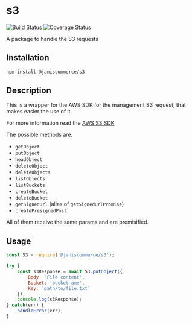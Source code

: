 # s3

[![Build Status](https://travis-ci.org/janis-commerce/s3.svg?branch=master)](https://travis-ci.org/janis-commerce/s3)
[![Coverage Status](https://coveralls.io/repos/github/janis-commerce/s3/badge.svg?branch=master)](https://coveralls.io/github/janis-commerce/s3?branch=master)

A package to handle the S3 requests

## Installation
```sh
npm install @janiscommerce/s3
```
## Description
This is a wrapper for the AWS SDK for the management S3 request, that makes easier the use of it.

For more information read the [AWS S3 SDK](https://docs.aws.amazon.com/AWSJavaScriptSDK/latest/AWS/S3.html)

The possible methods are:

* `getObject`
* `putObject`
* `headObject`
* `deleteObject`
* `deleteObjects`
* `listObjects`
* `listBuckets`
* `createBucket`
* `deleteBucket`
* `getSignedUrl` (alias of `getSignedUrlPromise`)
* `createPresignedPost`

All of them receive the same params and are promisified.

## Usage
```js
const S3 = require('@janiscommerce/s3');

try {
	const s3Response = await S3.putObject({
		Body: 'File content',
		Bucket: 'bucket-ame',
		Key: `path/to/file.txt`
	});
	console.log(s3Response);
} catch(err) {
	handleError(err);
}
```
